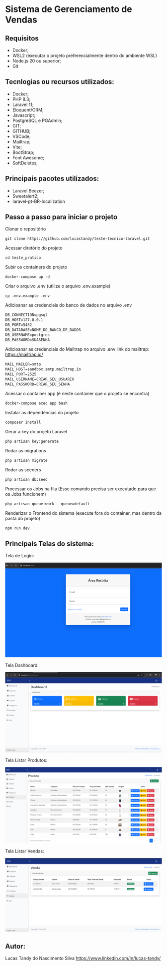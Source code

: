 # Sistema de Gerenciamento de Vendas

## Requisitos
* Docker;
* WSL2 (executar o projeto preferencialmente dentro do ambiente WSL)
* Node.js 20 ou superior;
* Git

## Tecnlogias ou recursos utilizados:
* Docker;
* PHP 8.3;
* Laravel 11;
* Eloquent/ORM;
* Javascript;
* PostgreSQL e PGAdmin;
* GIT;
* GITHUB;
* VSCode;
* Mailtrap;
* Vite;
* BootStrap;
* Font Awesome;
* SoftDeletes;

## Principais pacotes utilizados:
* Laravel Beezer;
* Sweetalert2;
* laravel-pt-BR-localization


## Passo a passo para iniciar o projeto

Clonar o repositório
```
git clone https://github.com/lucastandy/teste-tecnico-laravel.git
```

Acessar diretório do projeto
```
cd teste_pratico
```

Subir os containers do projeto
```
docker-compose up -d
```

Criar o arquivo .env (utilize o arquivo .env.example)
```
cp .env.example .env
```

Adicioanar as credenciais do banco de dados no arquivo .env
```
DB_CONNECTION=pgsql
DB_HOST=127.0.0.1
DB_PORT=5432
DB_DATABASE=NOME_DO_BANCO_DE_DADOS
DB_USERNAME=postgres
DB_PASSWORD=SUASENHA
```

Adicioanar as credenciais do Mailtrap no arquivo .env
link do mailtrap: https://mailtrap.io/
```
MAIL_MAILER=smtp
MAIL_HOST=sandbox.smtp.mailtrap.io
MAIL_PORT=2525
MAIL_USERNAME=CRIAR_SEU_USUARIO
MAIL_PASSWORD=CRIAR_SEU_SENHA
```

Acessar o container app (é neste container que o projeto se encontra)
```
docker-compose exec app bash
```

Instalar as dependências do projeto
```
composer install
```

Gerar a key do projeto Laravel
```
php artisan key:generate
```

Rodar as migrations
```
php artisan migrate
```

Rodar as seeders
```
php artisan db:seed
```

Processar os Jobs na fila (Esse comando precisa ser executado para que os Jobs funcionem)
```
php artisan queue:work --queue=default
```

Renderizar o Frontend do sistema (execute fora do container, mas dentro da pasta do projeto)
```
npm run dev
```

## Principais Telas do sistema:

Tela de Login:

![Tela de Login](https://github.com/lucastandy/teste-tecnico-laravel/blob/main/assets/tela_login.png)

Tela Dashboard:

![Tela Dashboard](https://github.com/lucastandy/teste-tecnico-laravel/blob/main/assets/tela_dashboard.png)

Tela Listar Produtos:

![Listar Produtos](https://github.com/lucastandy/teste-tecnico-laravel/blob/main/assets/tela_listar_produtos.png)

Tela Listar Vendas:

![Listar Vendas](https://github.com/lucastandy/teste-tecnico-laravel/blob/main/assets/tela_listar_vendas.png)


## Autor:
Lucas Tandy do Nascimento Silva
 https://www.linkedin.com/in/lucas-tandy/

